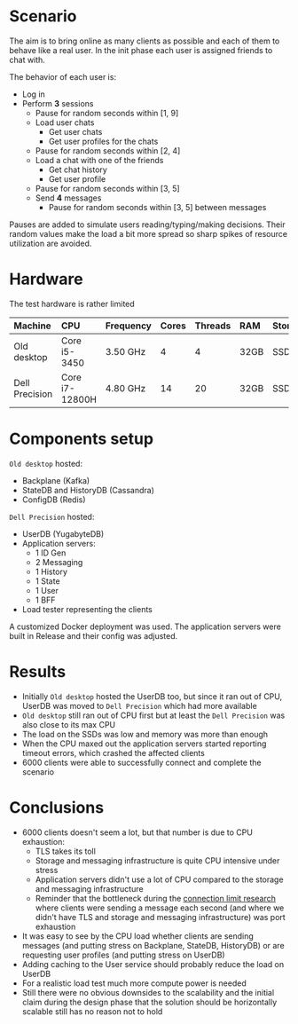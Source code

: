 # Scenario

The aim is to bring online as many clients as possible and each of them to behave like a real user. In the init phase each user is assigned friends to chat with.

The behavior of each user is:
* Log in
* Perform **3** sessions
  - Pause for random seconds within [1, 9]
  - Load user chats
    - Get user chats
    - Get user profiles for the chats
  - Pause for random seconds within [2, 4]
  - Load a chat with one of the friends
    - Get chat history
    - Get user profile
  - Pause for random seconds within [3, 5]
  - Send **4** messages
    - Pause for random seconds within [3, 5] between messages

Pauses are added to simulate users reading/typing/making decisions. Their random values make the load a bit more spread so sharp spikes of resource utilization are avoided.

# Hardware

The test hardware is rather limited

| Machine        | CPU            | Frequency | Cores | Threads | RAM  | Storage | OS           |
|:---------------|:---------------|:----------|:------|:--------|:-----|:--------|:-------------|
| Old desktop    | Core i5-3450   | 3.50 GHz  | 4     | 4       | 32GB | SSD     | Ubuntu 22.04 |
| Dell Precision | Core i7-12800H | 4.80 GHz  | 14    | 20      | 32GB | SSD     | Ubuntu 22.04 |

# Components setup

`Old desktop` hosted:
* Backplane (Kafka)
* StateDB and HistoryDB (Cassandra)
* ConfigDB (Redis)

`Dell Precision` hosted:
* UserDB (YugabyteDB)
* Application servers:
  - 1 ID Gen
  - 2 Messaging
  - 1 History
  - 1 State
  - 1 User
  - 1 BFF
* Load tester representing the clients

A customized Docker deployment was used. The application servers were built in Release and their config was adjusted.

# Results

* Initially `Old desktop` hosted the UserDB too, but since it ran out of CPU, UserDB was moved to `Dell Precision` which had more available
* `Old desktop` still ran out of CPU first but at least the `Dell Precision` was also close to its max CPU
* The load on the SSDs was low and memory was more than enough
* When the CPU maxed out the application servers started reporting timeout errors, which crashed the affected clients
* 6000 clients were able to successfully connect and complete the scenario

# Conclusions

* 6000 clients doesn't seem a lot, but that number is due to CPU exhaustion:
  - TLS takes its toll
  - Storage and messaging infrastructure is quite CPU intensive under stress
  - Application servers didn't use a lot of CPU compared to the storage and messaging infrastructure
  - Reminder that the bottleneck during the [connection limit research](research-connection-limit.md) where clients were sending a message each second (and where we didn't have TLS and storage and messaging infrastructure) was port exhaustion 
* It was easy to see by the CPU load whether clients are sending messages (and putting stress on Backplane, StateDB, HistoryDB) or are requesting user profiles (and putting stress on UserDB)
* Adding caching to the User service should probably reduce the load on UserDB
* For a realistic load test much more compute power is needed
* Still there were no obvious downsides to the scalability and the initial claim during the design phase that the solution should be horizontally scalable still has no reason not to hold
